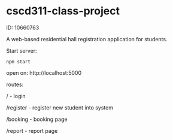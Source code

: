 # cscd311-class-project

ID: 10660763

A web-based residential hall registration application for students.

Start server: 

    npm start

open on:
    http://localhost:5000

routes: 

/             - login

/register     - register new student into system
        
/booking      - booking page

/report       - report page
